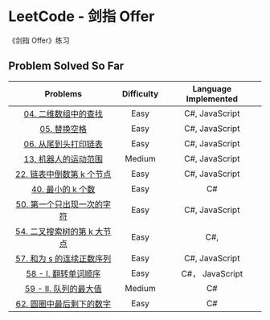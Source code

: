 # LeetCode - 剑指 Offer

《剑指 Offer》练习

## Problem Solved So Far

|                                                        Problems                                                        | Difficulty | Language Implemented |
| :--------------------------------------------------------------------------------------------------------------------: | :--------: | :------------------: |
|             [04. 二维数组中的查找](https://leetcode-cn.com/problems/er-wei-shu-zu-zhong-de-cha-zhao-lcof/)             |    Easy    |    C#, JavaScript    |
|                         [05. 替换空格](https://leetcode-cn.com/problems/ti-huan-kong-ge-lcof/)                         |    Easy    |    C#, JavaScript    |
|            [06. 从尾到头打印链表](https://leetcode-cn.com/problems/cong-wei-dao-tou-da-yin-lian-biao-lcof/)            |    Easy    |    C#, JavaScript    |
|              [13. 机器人的运动范围](https://leetcode-cn.com/problems/ji-qi-ren-de-yun-dong-fan-wei-lcof/)              |   Medium   |    C#, JavaScript    |
|      [22. 链表中倒数第 k 个节点](https://leetcode-cn.com/problems/lian-biao-zhong-dao-shu-di-kge-jie-dian-lcof/)       |    Easy    |    C#, JavaScript    |
| [40. 最小的 k 个数](https://leetcode-cn.com/problems/zui-xiao-de-kge-shu-lcof/minimum-increment-to-make-array-unique/) |    Easy    |          C#          |
|       [50. 第一个只出现一次的字符](https://leetcode-cn.com/problems/di-yi-ge-zhi-chu-xian-yi-ci-de-zi-fu-lcof/)        |    Easy    |    C#, JavaScript    |
|      [54. 二叉搜索树的第 k 大节点](https://leetcode-cn.com/problems/er-cha-sou-suo-shu-de-di-kda-jie-dian-lcof/)       |    Easy    |         C#,          |
|        [57. 和为 s 的连续正数序列](https://leetcode-cn.com/problems/he-wei-sde-lian-xu-zheng-shu-xu-lie-lcof/)         |    Easy    |    C#, JavaScript    |
|                [58 - I. 翻转单词顺序](https://leetcode-cn.com/problems/fan-zhuan-dan-ci-shun-xu-lcof/)                 |    Easy    |   C#， JavaScript    |
|                 [59 - II. 队列的最大值](https://leetcode-cn.com/problems/dui-lie-de-zui-da-zhi-lcof/)                  |   Medium   |          C#          |
|     [62. 圆圈中最后剩下的数字](https://leetcode-cn.com/problems/yuan-quan-zhong-zui-hou-sheng-xia-de-shu-zi-lcof/)     |    Easy    |          C#          |
